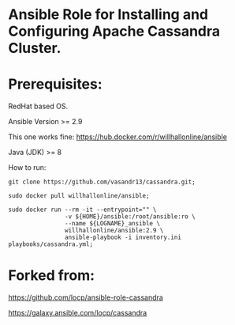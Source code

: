 # Ansible Role for Installing and Configuring Apache Cassandra Cluster.

# Prerequisites:
RedHat based OS.

Ansible Version >= 2.9

This one works fine:
https://hub.docker.com/r/willhallonline/ansible

Java (JDK) >= 8

How to run:

```shell
git clone https://github.com/vasandr13/cassandra.git;
```


```shell
sudo docker pull willhallonline/ansible;
```

```shell
sudo docker run --rm -it --entrypoint="" \
                -v ${HOME}/ansible:/root/ansible:ro \
                --name ${LOGNAME}_ansible \
                willhallonline/ansible:2.9 \
                ansible-playbook -i inventory.ini playbooks/cassandra.yml;
```



# Forked from:

https://github.com/locp/ansible-role-cassandra

https://galaxy.ansible.com/locp/cassandra

